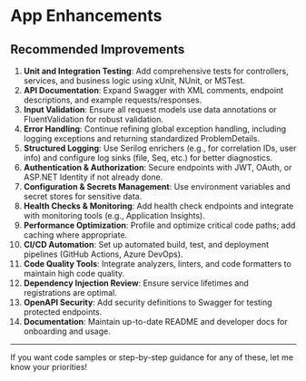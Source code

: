 
# App Enhancements

## Recommended Improvements

1. **Unit and Integration Testing**: Add comprehensive tests for controllers, services, and business logic using xUnit, NUnit, or MSTest.
2. **API Documentation**: Expand Swagger with XML comments, endpoint descriptions, and example requests/responses.
3. **Input Validation**: Ensure all request models use data annotations or FluentValidation for robust validation.
4. **Error Handling**: Continue refining global exception handling, including logging exceptions and returning standardized ProblemDetails.
5. **Structured Logging**: Use Serilog enrichers (e.g., for correlation IDs, user info) and configure log sinks (file, Seq, etc.) for better diagnostics.
6. **Authentication & Authorization**: Secure endpoints with JWT, OAuth, or ASP.NET Identity if not already done.
7. **Configuration & Secrets Management**: Use environment variables and secret stores for sensitive data.
8. **Health Checks & Monitoring**: Add health check endpoints and integrate with monitoring tools (e.g., Application Insights).
9. **Performance Optimization**: Profile and optimize critical code paths; add caching where appropriate.
10. **CI/CD Automation**: Set up automated build, test, and deployment pipelines (GitHub Actions, Azure DevOps).
11. **Code Quality Tools**: Integrate analyzers, linters, and code formatters to maintain high code quality.
12. **Dependency Injection Review**: Ensure service lifetimes and registrations are optimal.
13. **OpenAPI Security**: Add security definitions to Swagger for testing protected endpoints.
14. **Documentation**: Maintain up-to-date README and developer docs for onboarding and usage.

---

If you want code samples or step-by-step guidance for any of these, let me know your priorities!